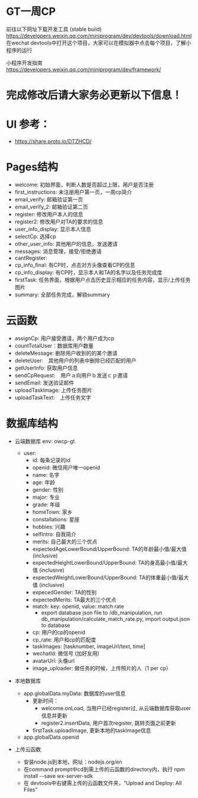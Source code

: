 # GT一周CP

前往以下网址下载开发工具 (stable build)
  https://developers.weixin.qq.com/miniprogram/dev/devtools/download.html
  在wechat devtools中打开这个项目，大家可以在模拟器中点击每个项目，了解小程序的运行

小程序开发指南
  https://developers.weixin.qq.com/miniprogram/dev/framework/

# 完成修改后请大家务必更新以下信息！

# UI 参考：
- https://share.proto.io/DTZHCD/

# Pages结构
- welcome: 初始界面，判断人数是否超过上限，用户是否注册
- first_instructions: 未注册用户第一页，一周cp简介
- email_verify: 邮箱验证第一页
- email_verify_2: 邮箱验证第二页
- register: 修改用户本人的信息
- register2: 修改用户对TA的要求的信息
- user_info_display: 显示本人信息
- selectCp: 选择cp
- other_user_info: 其他用户的信息，发送邀请
- messages: 消息管理，接受/拒绝邀请
- cantRegister: 
- cp_info_final: 有CP时，点击对方头像查看CP的信息
- cp_info_display: 有CP时，显示本人和TA的名字以及任务完成度
- firstTask: 任务界面，根据用户点击历史显示相应的任务内容，显示/上传任务图片
- summary: 全部任务完成，解锁summary

# 云函数
- assignCp: 用户接受邀请，两个用户成为cp
- countTotalUser：数据库用户数量
- deleteMessage: 删除用户收到的的某个邀请
- deleteUser:　其他用户的列表中删除已经匹配的用户
- getUserInfo: 获取用户信息
- sendCpRequest:　用户ａ向用户ｂ发送ｃｐ邀请
- sendEmail: 发送验证邮件
- uploadTaskImage: 上传任务图片
- uploadTaskText:　上传任务文字

# 数据库结构
- 云端数据库 env: owcp-gt
  - user:
    - id: 每条记录的id
    - openid: 微信用户唯一openid
    - name: 名字
    - age: 年龄
    - gender: 性别
    - major: 专业
    - grade: 年级
    - homeTown: 家乡
    - constallations: 星座
    - hobbies: 兴趣
    - selfIntro: 自我简介
    - merits: 自己最大的三个优点
    - expectedAgeLowerBound/UpperBound: TA的年龄最小值/最大值 (inclusive)
    - expectedHeightLowerBound/UpperBound: TA的身高最小值/最大值 (inclusive)
    - expectedWeightLowerBound/UpperBound: TA的体重最小值/最大值 (inclusive)
    - expecedGender: TA的性别
    - expectedMerits: TA最大的三个优点
    - match: key: openid, value: match rate
      - export database json file to /db_manipulation, run db_manipulation/calculate_match_rate.py, import output.json to database
    - cp: 用户的cp的openid
    - cp_rate: 用户和cp的匹配度
    - taskImages: [tasknumber, imageUrl/text, time]
    - wechatId: 微信号 (加好友用)
    - avatarUrl: 头像url
    - image_uploader: 做任务的时候，上传照片的人（1 per cp）

- 本地数据库
	- app.globalData.myData: 数据库的user信息
		- 更新时间：
			- welcome.onLoad, 当用户已经register过, 从云端数据库获取user信息并更新
			- register2.insertData, 用户首次register, 跳转页面之前更新
      - firstTask.uploadImage, 更新本地的taskImage信息
  - app.globalData.openid


- 上传云函数
  - 安装node.js到本地，网址：nodejs.org/en
  - 在command prompt中cd到需上传的云函数的directory内，执行 npm install --save wx-server-sdk
  - 在 devtools中右键需上传的云函数文件夹，“Upload and Deploy: All Files”

